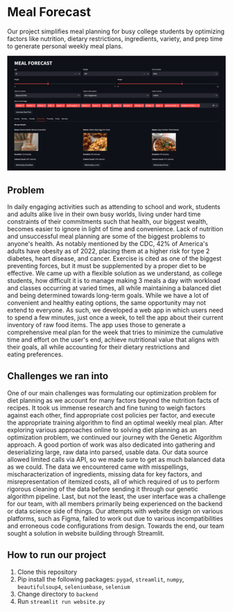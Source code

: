 # Meal Forecast
Our project simplifies meal planning for busy college students by optimizing factors like nutrition, dietary restrictions, ingredients, variety, and prep time to generate personal weekly meal plans.

![screenshot](cover.png)

## Problem
In daily engaging activities such as attending to school and work, students and adults alike live in their own busy worlds, living under hard time constraints of their commitments such that health, our biggest wealth, becomes easier to ignore in light of time and convenience. Lack of nutrition and unsuccessful meal planning are some of the biggest problems to anyone's health. As notably mentioned by the CDC, 42% of America's adults have obesity as of 2022, placing them at a higher risk for type 2 diabetes, heart disease, and cancer. Exercise is cited as one of the biggest preventing forces, but it must be supplemented by a proper diet to be effective. We came up with a flexible solution as we understand, as college students, how difficult it is to manage making 3 meals a day with workload and classes occurring at varied times, all while maintaining a balanced diet and being determined towards long-term goals. While we have a lot of convenient and healthy eating options, the same opportunity may not extend to everyone. As such, we developed a web app in which users need to spend a few minutes, just once a week, to tell the app about their current inventory of raw food items. The app uses those to generate a comprehensive meal plan for the week that tries to minimize the cumulative time and effort on the user's end, achieve nutritional value that aligns with their goals, all while accounting for their dietary restrictions and eating preferences.

## Challenges we ran into
One of our main challenges was formulating our optimization problem for diet planning as we account for many factors beyond the nutrition facts of recipes. It took us immense research and fine tuning to weigh factors against each other, find appropriate cost policies per factor, and execute the appropriate training algorithm to find an optimal weekly meal plan. After exploring various approaches online to solving diet planning as an optimization problem, we continued our journey with the Genetic Algorithm approach. A good portion of work was also dedicated into gathering and deserializing large, raw data into parsed, usable data. Our data source allowed limited calls via API, so we made sure to get as much balanced data as we could. The data we encountered came with misspellings, mischaracterization of ingredients, missing data for key factors, and misrepresentation of itemized costs, all of which required of us to perform rigorous cleaning of the data before sending it through our genetic algorithm pipeline. Last, but not the least, the user interface was a challenge for our team, with all members primarily being experienced on the backend or data science side of things. Our attempts with website design on various platforms, such as Figma, failed to work out due to various incompatibilities and erroneous code configurations from design. Towards the end, our team sought a solution in website building through Streamlit.

## How to run our project
1) Clone this repository
2) Pip install the following packages: `pygad`, `streamlit`, `numpy`, `beautifulsoup4`, `seleniumbase`, `selenium`
3) Change directory to `backend`
4) Run `streamlit run website.py`
